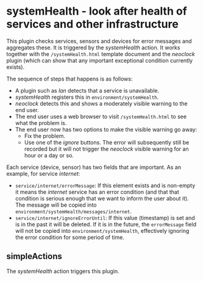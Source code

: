 # systemHealth - look after health of services and other infrastructure

This plugin checks services, sensors and devices for error messages and aggregates these. It is triggered
by the _systemHealth_ action. It works together with the `/systemHealth.html` template document and the _neoclock_ plugin (which can show that any important exceptional condition currently exists).

The sequence of steps that happens is as follows:

* A plugin such as _lan_ detects that a service is unavailable.
* _systemHealth_ registers this in `environment/systemHealth`.
* _neoclock_ detects this and shows a moderately visible warning to the end user.
* The end user uses a web browser to visit `/systemHealth.html` to see what the problem is.
* The end user now has two options to make the visible warning go away:
	* Fix the problem.
	* Use one of the _ignore_ buttons. The error will subsequently still be recorded but it will not trigger the _neoclock_ visible warning for an hour or a day or so. 

Each service (device, sensor) has two fields that are
important. As an example, for service _internet_:

* `service/internet/errorMessage`: If this element exists and is non-empty it means the _internet_ service has an error condition (and that that condition is serious enough that we want to inform the user about it). The message will be copied into `environment/systemHealth/messages/internet`.
* `service/internet/ignoreErrorUntil`: If this value (timestamp) is set and is in the past it will be deleted. If it is in the future, the `errorMessage` field will not be copied into `environment/systemHealth`, effectively ignoring the error condition for some period of time.

## simpleActions

The _systemHealth_ action triggers this plugin.
